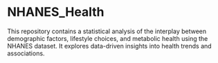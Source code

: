 # NHANES_Health
This repository contains a statistical analysis of the interplay between demographic factors, lifestyle choices, and metabolic health using the NHANES dataset. It explores data-driven insights into health trends and associations.

